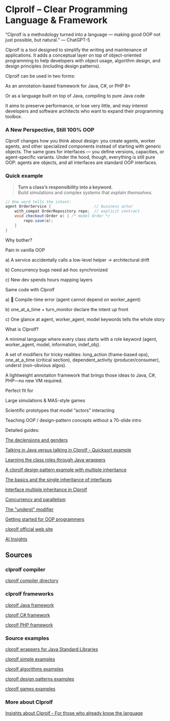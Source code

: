 # Clprolf – Clear Programming Language & Framework

“Clprolf is a methodology turned into a language — making good OOP not just possible, but natural.” — ChatGPT-5

Clprolf is a tool designed to simplify the writing and maintenance of applications.
It adds a conceptual layer on top of object-oriented programming to help developers with object usage, algorithm design, and design principles (including design patterns).

Clprolf can be used in two forms:

   As an annotation-based framework for Java, C#, or PHP 8+

   Or as a language built on top of Java, compiling to pure Java code

It aims to preserve performance, or lose very little, and may interest developers and software architects who want to expand their programming toolbox.

### A New Perspective, Still 100% OOP

Clprolf changes how you think about design: you create agents, worker agents, and other specialized components instead of starting with generic objects. The same goes for interfaces — you define versions, capacities, or agent-specific variants.
Under the hood, though, everything is still pure OOP: agents are objects, and all interfaces are standard OOP interfaces.

### Quick example

> **Turn a class’s responsibility into a keyword.**  
> Build simulations and complex systems that *explain themselves.*

```java
// One word tells the intent:
agent OrderService {                   // business actor
    with_compat OrderRepository repo;  // explicit contract
    void checkout(Order o) { /* model Order */
        repo.save(o);
    }
}
```

Why bother?

Pain in vanilla OOP

a) A service accidentally calls a low-level helper → architectural drift
	
b) Concurrency bugs need ad-hoc synchronized
	
c) New dev spends hours mapping layers

Same code with Clprolf

a) 🚫 Compile-time error (agent cannot depend on worker_agent)

b) one_at_a_time + turn_monitor declare the intent up front

c) One glance at agent, worker_agent, model keywords tells the whole story

What is Clprolf?

   A minimal language where every class starts with a role keyword
    (agent, worker_agent, model, information, indef_obj).

   A set of modifiers for tricky realities:
    long_action (frame-based ops), one_at_a_time (critical section),
    dependent_activity (producer/consumer), underst (non-obvious algos).

   A lightweight annotation framework that brings those ideas to Java, C#, PHP—no new VM required.

Perfect fit for

   Large simulations & MAS-style games

   Scientific prototypes that model “actors” interacting

   Teaching OOP / design-pattern concepts without a 70-slide intro

Detailed guides:

[The declensions and genders](https://github.com/charleskoffler/clprolf/tree/main/docs/official/clprolf_docu_offic_declensions.md)

[Talking in Java versus talking in Clprolf - Quicksort example](https://github.com/charleskoffler/clprolf/tree/main/docs/official/clprolf_docu_offic_java_vs_clprolf_quicksort.md)

[Learning the class roles through Java wrappers](https://github.com/charleskoffler/clprolf/tree/main/docs/official/clprolf_docu_offic_3_java_lib_wrappers.md)

[A clprolf design pattern example with multiple inheritance](https://github.com/charleskoffler/clprolf/tree/main/docs/official/clprolf_off_doc_4_clpr_desig_patt_mult_herit.md)

[The basics and the single inheritance of interfaces](https://github.com/charleskoffler/clprolf/tree/main/docs/official/clprolf_off_doc_5_interfaces_basics.md)

[Interface multiple inheritance in Clprolf](https://github.com/charleskoffler/clprolf/tree/main/docs/official/clprolf_off_doc_6_simu_multi_inh.md)

[Concurrency and parallelism](https://github.com/charleskoffler/clprolf/tree/main/docs/official/clprolf_off_doc_7_conc_parall.md)

[The "underst" modifier](https://github.com/charleskoffler/clprolf/tree/main/docs/official/clprolf_off_doc_8_underst.md)

[Getting started for OOP programmers](https://github.com/charleskoffler/clprolf/tree/main/docs/clprolf_oop_tutorials/clprolf_oop_getting_started.md)

[clprolf official web site](https://www.clprolf-lang.org/)

[AI Insights](https://github.com/charleskoffler/clprolf/tree/main/docs/ai_insights.md)

## Sources

### clprolf compiler

[clprolf compiler directory](https://github.com/charleskoffler/clprolf/tree/main/simol_compiler)

### clprolf frameworks

[clprolf Java framework](https://github.com/charleskoffler/clprolf/tree/main/simol_compiler/src/main/java/org/simol/simolframework/java)

[clprolf C# framework](https://github.com/charleskoffler/clprolf/tree/main/simol_framework/SimolCsharpFramework)

[clprolf PHP framework](https://github.com/charleskoffler/clprolf/tree/main/simol_framework/simol_php_framework)

### Source examples

[clprolf wrappers for Java Standard Libraries](https://github.com/charleskoffler/clprolf/tree/main/wrappers)

[clprolf simple examples](https://github.com/charleskoffler/clprolf/tree/main/simol_simple_examples)

[clprolf algorithms examples](https://github.com/charleskoffler/clprolf/tree/main/simol_algorithms_examples)

[clprolf design patterns examples](https://github.com/charleskoffler/clprolf/tree/main/simol_design_patterns_examples)

[clprolf games examples](https://github.com/charleskoffler/clprolf/tree/main/simol_games_examples)

### More about Clprolf

[Insights about Clprolf - For those who already know the language](https://github.com/charleskoffler/clprolf/tree/main/docs/clprolf_insights.md)
